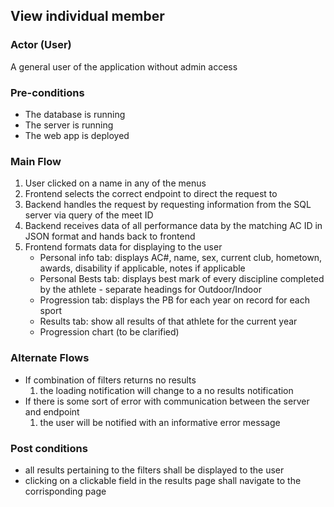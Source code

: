 ## View individual member

### Actor (User)
A general user of the application without admin access

### Pre-conditions
- The database is running
- The server is running
- The web app is deployed

### Main Flow
1. User clicked on a name in any of the menus 
2. Frontend selects the correct endpoint to direct the request to
6. Backend handles the request by requesting information from the SQL server via query of the meet ID
7. Backend receives data of all performance data by the matching AC ID in JSON format and hands back to frontend
8. Frontend formats data for displaying to the user
    - Personal info tab: displays AC#, name, sex, current club, hometown, awards, disability if applicable, notes if applicable
    - Personal Bests tab: displays best mark of every discipline completed by the athlete - separate headings for Outdoor/Indoor
    - Progression tab: displays the PB for each year on record for each sport
    - Results tab: show all results of that athlete for the current year
    - Progression chart (to be clarified) 

### Alternate Flows
- If combination of filters returns no results
  1. the loading notification will change to a no results notification 
- If there is some sort of error with communication between the server and endpoint
  1. the user will be notified with an informative error message

### Post conditions
- all results pertaining to the filters shall be displayed to the user
- clicking on a clickable field in the results page shall navigate to the corrisponding page
